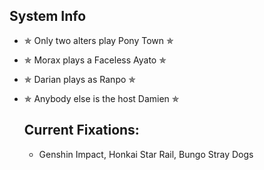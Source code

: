 ## System Info
- ✯ Only two alters play Pony Town ✯
- ✯ Morax plays a Faceless Ayato ✯
- ✯ Darian plays as Ranpo ✯
- ✯ Anybody else is the host Damien ✯

  ## Current Fixations:
  - Genshin Impact, Honkai Star Rail, Bungo Stray Dogs

<!--
**OsmanthusWineDad/OsmanthusWineDad** is a ✨ _special_ ✨ repository because its `README.md` (this file) appears on your GitHub profile.

Here are some ideas to get you started:

- 🔭 I’m currently working on ...
- 🌱 I’m currently learning ...
- 👯 I’m looking to collaborate on ...
- 🤔 I’m looking for help with ...
- 💬 Ask me about ...
- 📫 How to reach me: ...
- 😄 Pronouns: ...
- ⚡ Fun fact: ...
-->

